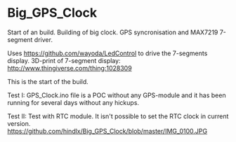 # Big_GPS_Clock

Start of an build.
Building of big clock. GPS syncronisation and MAX7219 7-segment driver.

Uses https://github.com/wayoda/LedControl to drive the 7-segments display.
3D-print of 7-segment display: http://www.thingiverse.com/thing:1028309

This is the start of the build.

Test I: GPS_Clock.ino file is a POC without any GPS-module and it has been running for several days without any hickups.

Test II: Test with RTC module. It isn't possible to set the RTC clock in current version.
<img>https://github.com/hindlx/Big_GPS_Clock/blob/master/IMG_0100.JPG

